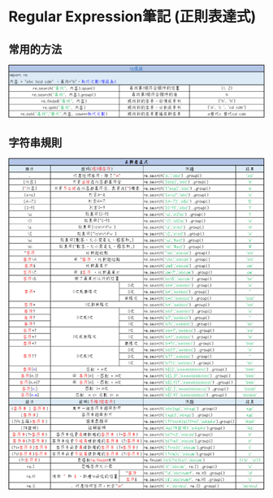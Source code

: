 # Regular Expression筆記 (正則表達式)

## 常用的方法

![image.png](./data/image.png)

## 字符串規則

![image.png](./data/image%201.png)
